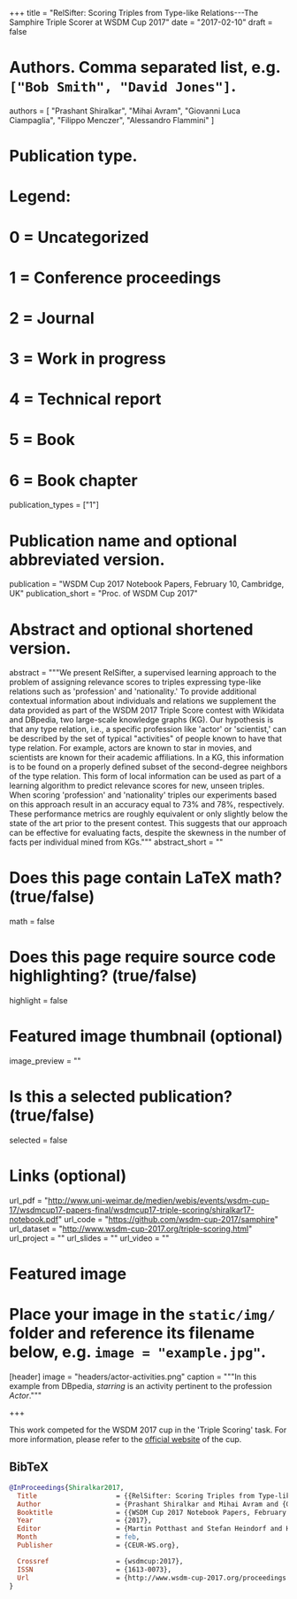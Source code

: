 +++
title = "RelSifter: Scoring Triples from Type-like Relations---The Samphire Triple Scorer at WSDM Cup 2017"
date = "2017-02-10"
draft = false

# Authors. Comma separated list, e.g. `["Bob Smith", "David Jones"]`.
authors = [
"Prashant Shiralkar",
"Mihai Avram",
"Giovanni Luca Ciampaglia",
"Filippo Menczer",
"Alessandro Flammini"
]

# Publication type.
# Legend:
# 0 = Uncategorized
# 1 = Conference proceedings
# 2 = Journal
# 3 = Work in progress
# 4 = Technical report
# 5 = Book
# 6 = Book chapter
publication_types = ["1"]

# Publication name and optional abbreviated version.
publication = "WSDM Cup 2017 Notebook Papers, February 10, Cambridge, UK"
publication_short = "Proc. of WSDM Cup 2017"

# Abstract and optional shortened version.
abstract = """We present RelSifter, a supervised learning approach to the
problem of assigning relevance scores to triples expressing type-like relations
such as 'profession' and 'nationality.' To provide additional contextual
information about individuals and relations we supplement the data provided as
part of the WSDM 2017 Triple Score contest with Wikidata and DBpedia, two
large-scale knowledge graphs (KG). Our hypothesis is that any type relation,
i.e., a specific profession like 'actor' or 'scientist,' can be described by the
set of typical \"activities\" of people known to have that type relation. For
example, actors are known to star in movies, and scientists are known for their
academic affiliations. In a KG, this information is to be found on a properly
defined subset of the second-degree neighbors of the type relation. This form of
local information can be used as part of a learning algorithm to predict
relevance scores for new, unseen triples. When scoring 'profession' and
'nationality' triples our experiments based on this approach result in an
accuracy equal to 73% and 78%, respectively. These performance metrics are
roughly equivalent or only slightly below the state of the art prior to the
present contest. This suggests that our approach can be effective for evaluating
facts, despite the skewness in the number of facts per individual mined from
KGs.""" 
abstract_short = ""

# Does this page contain LaTeX math? (true/false)
math = false

# Does this page require source code highlighting? (true/false)
highlight = false

# Featured image thumbnail (optional)
image_preview = ""

# Is this a selected publication? (true/false)
selected = false

# Links (optional)
url_pdf = "http://www.uni-weimar.de/medien/webis/events/wsdm-cup-17/wsdmcup17-papers-final/wsdmcup17-triple-scoring/shiralkar17-notebook.pdf"
url_code = "https://github.com/wsdm-cup-2017/samphire"
url_dataset = "http://www.wsdm-cup-2017.org/triple-scoring.html"
url_project = ""
url_slides = ""
url_video = ""

# Featured image
# Place your image in the `static/img/` folder and reference its filename below, e.g. `image = "example.jpg"`.
[header]
image = "headers/actor-activities.png"
caption = """In this example from DBpedia, *starring* is an activity pertinent to the profession *Actor*."""

+++

This work competed for the WSDM 2017 cup in the 'Triple Scoring' task. For more
information, please refer to the [official website](http://www.wsdm-cup-2017.org/) of the cup.

## BibTeX

```bibtex
@InProceedings{Shiralkar2017,
  Title                    = {{RelSifter: Scoring Triples from Type-like Relations---The Samphire Triple Scorer at WSDM Cup 2017}},
  Author                   = {Prashant Shiralkar and Mihai Avram and {Giovanni Luca} Ciampaglia and Filippo Menczer and Alessandro Flammini},
  Booktitle                = {{WSDM Cup 2017 Notebook Papers, February 10, Cambridge, UK}},
  Year                     = {2017},
  Editor                   = {Martin Potthast and Stefan Heindorf and Hannah Bast},
  Month                    = feb,
  Publisher                = {CEUR-WS.org},

  Crossref                 = {wsdmcup:2017},
  ISSN                     = {1613-0073},
  Url                      = {http://www.wsdm-cup-2017.org/proceedings.html}
}
```

